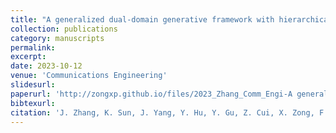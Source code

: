 ```yaml
---
title: "A generalized dual-domain generative framework with hierarchical consistency for medical image reconstruction and synthesis"
collection: publications
category: manuscripts
permalink:
excerpt:
date: 2023-10-12
venue: 'Communications Engineering'
slidesurl:
paperurl: 'http://zongxp.github.io/files/2023_Zhang_Comm_Engi-A generalized dual-domain generative framework with hierarchical consistency for medical image reconstruction and synthesis.pdf'
bibtexurl:
citation: 'J. Zhang, K. Sun, J. Yang, Y. Hu, Y. Gu, Z. Cui, X. Zong, F. Gao, D. Shen，A generalized dual-domain generative framework with hierarchical consistency for medical image reconstruction and synthesis, Communications Engineering, 2, 72 (2023).'
---
```

